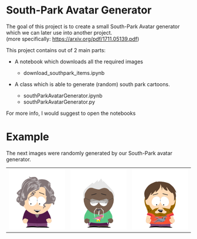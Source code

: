 # South-Park Avatar Generator

The goal of this project is to create a small South-Park Avatar generator which we can later use into another project.  
(more specifically: https://arxiv.org/pdf/1711.05139.pdf)

This project contains out of 2 main parts:
 - A notebook which downloads all the required images
   - download_southpark_items.ipynb
   
   
   
 - A class which is able to generate (random) south park cartoons. 
   - southParkAvatarGenerator.ipynb
   - southParkAvatarGenerator.py
  
  
 For more info, I would suggest to open the notebooks
  
# Example
The next images were randomly generated by our South-Park avatar generator.
<table>
    <tr>
        <td><img src="https://raw.githubusercontent.com/verbeemen/south-park-avatar-generator/master/nb_images/example_0.png" style='width:320px'></td>
        <td><img src="https://raw.githubusercontent.com/verbeemen/south-park-avatar-generator/master/nb_images/example_1.png" style='width:320px'></td>
        <td><img src="https://raw.githubusercontent.com/verbeemen/south-park-avatar-generator/master/nb_images/example_2.png" style='width:320px'></td>
    </tr>
</table>

